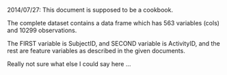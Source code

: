 2014/07/27: This document is supposed to be a cookbook. 

The complete dataset contains a data frame which has 563 variables (cols) and 10299 observations.

The FIRST variable is SubjectID, and SECOND variable is ActivityID, and the rest are feature variables as described in the given documents.

Really not sure what else I could say here ... 
